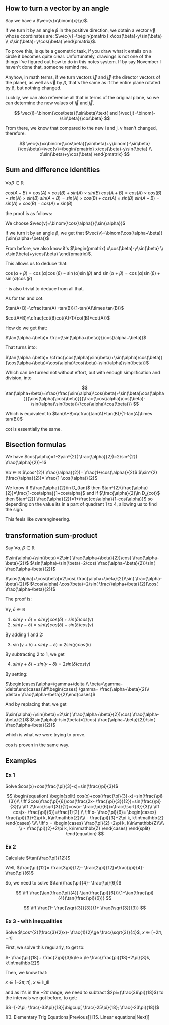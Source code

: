 
## How to turn a vector by an angle

Say we have a $\vec{v}=\binom{x}{y}$.

If we turn it by an angle $\beta$ in the positive direction, we obtain a vector $\vec{v}$ whose coordinates are: $\vec{v}=\begin{pmatrix} x\cos(\beta)-y\sin{\beta} \\ x\sin(\beta)+y\cos(\beta) \end{pmatrix}$.

To prove this, is quite a geometric task, if you draw what it entails on a circle it becomes quite clear. Unfortunately, drawings is not one of the things I've figured out how to do in this notes system. If by say November I haven't done that, someone remind me.

Anyhow, in math terms, if we turn vectors $\vec{i}$ and $\vec{j}$ (the director vectors of the plane), as well as $\vec{v}$ by $\beta$, that's the same as if the entire plane rotated by $\beta$, but nothing changed.

Luckily, we can also reference all that in terms of the original plane, so we can determine the new values of $\vec{i}$ and $\vec{j}$.

$$
\vec{i}=\binom{\cos\beta}{\sin\beta}\text{ and }\vec{j}=\binom{-\sin\beta}{\cos\beta} 
$$

From there, we know that compared to the new i and j, v hasn't changed, therefore:

$$
\vec{v}=x\binom{\cos\beta}{\sin\beta}+y\binom{-\sin\beta}{\cos\beta}=\vec{v}=\begin{pmatrix} x\cos(\beta)-y\sin{\beta} \\ x\sin(\beta)+y\cos(\beta) \end{pmatrix}
$$

## Sum and difference identities

$\forall\alpha\beta\in\mathbb{R}$

$cos(A-B)=cos(A)\times cos(B) + sin(A)\times sin(B)$
$cos(A+B)=cos(A)\times cos(B) - sin(A)\times sin(B)$
$sin(A+B)=sin(A)\times cos(B) + cos(A)\times sin(B)$
$sin(A-B)=sin(A)\times cos(B) - cos(A)\times sin(B)$

the proof is as follows:

We choose $\vec{v}=\binom{\cos{\alpha}}{\sin{\alpha}}$

If we turn it by an angle $\beta$, we get that $\vec{v}=\binom{\cos(\alpha+\beta)}{\sin(\alpha+\beta)}$

From before, we also know it's $\begin{pmatrix} x\cos(\beta)-y\sin{\beta} \\ x\sin(\beta)+y\cos(\beta) \end{pmatrix}$.

This allows us to deduce that:

$\cos(\alpha+\beta)=\cos(\alpha)\cos(\beta)-\sin(\alpha)\sin(\beta)$
and
$\sin(\alpha+\beta)=\cos(\alpha)\sin(\beta)+\sin(\alpha)\cos(\beta)$

\- is also trivial to deduce from all that.

As for tan and cot:

$tan(A+B)=\cfrac{tan(A)+tan(B)}{1-tan(A)\times tan(B)}$

$cot(A+B)=\cfrac{cot(B)cot(A)-1}{cot(B)+cot(A)}$

How do we get that:

$\tan(\alpha+\beta)= \frac{\sin(\alpha+\beta)}{\cos(\alpha+\beta)}$

That turns into:

$\tan(\alpha+\beta)= \cfrac{\cos(\alpha)\sin(\beta)+\sin(\alpha)\cos(\beta)}{\cos(\alpha+\beta)=\cos(\alpha)\cos(\beta)-\sin(\alpha)\sin(\beta)}$

Which can be turned not without effort, but with enough simplification and division, into

$$
\tan(\alpha+\beta)=\frac{\frac{\sin(\alpha)\cos(\beta)+\sin(\beta)\cos(\alpha)}{\cos(\alpha)\cos(\beta)}}{\frac{\cos(\alpha)\cos(\beta)-\sin(\alpha)\sin(\beta)}{\cos(\alpha)\cos(\beta)}}
$$

Which is equivalent to $tan(A+B)=\cfrac{tan(A)+tan(B)}{1-tan(A)\times tan(B)}$

cot is essentially the same.

## Bisection formulas

We have $cos(\alpha)=1-2\sin^{2}( \frac{\alpha}{2})=2\sin^{2}( \frac{\alpha}{2})-1$

$\forall \alpha\in\mathbb{R}$
$\cos^{2}( \frac{\alpha}{2})= \frac{1+\cos(\alpha)}{2}$
$\sin^{2}(\frac{\alpha}{2})= \frac{1-\cos(\alpha)}{2}$

We know if $\frac{\alpha}{2}\in D_{tan}$ then $tan^{2}(\frac{\alpha}{2})=\frac{1-cos\alpha}{1+cos\alpha}$
and if $\frac{\alpha}{2}\in D_{cot}$ then $tan^{2}( \frac{\alpha}{2})=1+\frac{cos\alpha}{1-cos(\alpha)}$
so depending on the value its in a part of quadrant 1 to 4, allowing us to find the sign.

This feels like overengineering. 

## transformation sum-product

Say $\forall \alpha,\beta\in \mathbb{R}$

$\sin(\alpha)+\sin(\beta)=2\sin( \frac{\alpha+\beta}{2})\cos( \frac{\alpha-\beta}{2})$
$\sin(\alpha)-\sin(\beta)=2\cos( \frac{\alpha+\beta}{2})\sin( \frac{\alpha-\beta}{2})$

$\cos(\alpha)+\cos(\beta)=2\cos( \frac{\alpha+\beta}{2})\sin( \frac{\alpha-\beta}{2})$
$\cos(\alpha)-\cos(\beta)=2\sin( \frac{\alpha+\beta}{2})\cos( \frac{\alpha-\beta}{2})$

The proof is:

$\forall \gamma,\delta\in\mathbb{R}$

1) $sin(\gamma+\delta)=sin(\gamma)cos(\delta)+sin(\delta)cos(\gamma)$
2) $sin(\gamma-\delta)=sin(\gamma)cos(\delta)-sin(\delta)cos(\gamma)$

By adding 1 and 2:

3) $\sin(\gamma+\delta)+sin(\gamma-\delta)=2sin(\gamma)cos(\delta)$

By subtracting 2 to 1, we get

4) $sin(\gamma+\delta)-sin(\gamma-\delta)=2sin(\delta)cos(\gamma)$

By setting:

$\begin{cases}\alpha=\gamma+\delta \\ \beta=\gamma-\delta\end{cases}\iff\begin{cases} \gamma= \frac{\alpha+\beta}{2}\\ \delta= \frac{\alpha-\beta}{2}\end{cases}$

And by replacing that, we get

$\sin(\alpha)+\sin(\beta)=2\sin( \frac{\alpha+\beta}{2})\cos( \frac{\alpha-\beta}{2})$
$\sin(\alpha)-\sin(\beta)=2\cos( \frac{\alpha+\beta}{2})\sin( \frac{\alpha-\beta}{2})$

which is what we were trying to prove.

cos is proven in the same way.
## Examples

### Ex 1

Solve $cos(x)+cos(\frac{\pi}{3}-x)=sin(\frac{\pi}{3})$

$$
\begin{equation}
\begin{split}
cos(x)+cos(\frac{\pi}{3}-x)=sin(\frac{\pi}{3})\\
\iff 2cos(\frac{\pi}{6})cos(\frac{2x- \frac{\pi}{3}}{2})=sin(\frac{\pi}{3})\\
\iff 2\frac{\sqrt{3}}{2}cos(x- \frac{\pi}{6})=\frac{\sqrt{3}}{3}\\
\iff cos(x- \frac{\pi}{6})=\frac{1}{2} \\
\iff x- \frac{\pi}{6}=
    \begin{cases}
    \frac{\pi}{3}+2\pi k, k\in\mathbb{Z}\\\\
    - \frac{\pi}{3}+2\pi k, k\in\mathbb{Z}
    \end{cases}
\\\\
\iff x = 
    \begin{cases}
    \frac{\pi}{2}+2\pi k, k\in\mathbb{Z}\\\\ \\
    - \frac{\pi}{2}+2\pi k, k\in\mathbb{Z}
    \end{cases}
\end{split}
\end{equation}
$$
### Ex 2

Calculate $\tan(\frac{\pi}{12})$

Well, $\frac{\pi}{12}= \frac{3\pi}{12}- \frac{2\pi}{12}=\frac{\pi}{4}- \frac{\pi}{6}$

So, we need to solve $\tan(\frac{\pi}{4}- \frac{\pi}{6})$

$$
\iff \frac{\tan(\frac{\pi}{4})-\tan(\frac{\pi}{6})}{1+\tan(\frac{\pi}{4})\tan(\frac{\pi}{6})}
$$

$$
\iff  \frac{1- \frac{\sqrt{3}}{3}}{1+ \frac{\sqrt{3}}{3}}
$$



### Ex 3 - with inequalities

Solve $\cos^{2}(\frac{3}{2}x)- \frac{1}{2}\ge \frac{\sqrt{3}}{4}$, $x\in[-2\pi, -\pi]$

First, we solve this regularly, to get to:

$- \frac{\pi}{18}+ \frac{2\pi}{3}k\le x \le \frac{\frac{pi}{18}+2\pi}{3}k, k\in\mathbb{Z}$

Then, we know that:

$x\in[-2\pi;\pi]$,  $x\in\mathrm{I}\bigcup\mathrm{II}$

and as it's in the $-2\pi$ range, we need to subtract $2pi=(\frac{36\pi}{18}$) to the intervals we got before, to get:

$S=[-2\pi; \frac{-33\pi}{18}]\bigcup[ \frac{-25\pi}{18}; \frac{-23\pi}{18}]$


[[3. Elementary Trig Equations|Previous]]
[[5. Linear equations|Next]]
